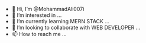 - 👋 Hi, I’m @MohammadAli007i
- 👀 I’m interested in ...
- 🌱 I’m currently learning MERN STACK ...
- 💞️ I’m looking to collaborate with WEB DEVELOPER ...
- 📫 How to reach me ...

<!---
MohammadAli007i/MohammadAli007i is a ✨ special ✨ repository because its `README.md` (this file) appears on your GitHub profile.
You can click the Preview link to take a look at your changes.
--->
